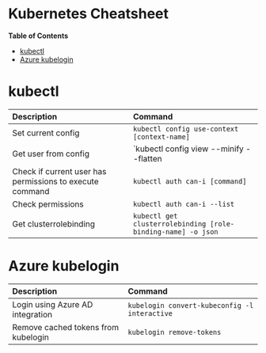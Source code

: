 # Kubernetes Cheatsheet

<!-- START doctoc generated TOC please keep comment here to allow auto update -->
<!-- DON'T EDIT THIS SECTION, INSTEAD RE-RUN doctoc TO UPDATE -->
**Table of Contents**

- [kubectl](#kubectl)
- [Azure kubelogin](#azure-kubelogin)

<!-- END doctoc generated TOC please keep comment here to allow auto update -->

# kubectl

| Description                                              | Command                                                      |
| :------------------------------------------------------- | :----------------------------------------------------------- |
| Set current config                                       | `kubectl config use-context [context-name]`                  |
| Get user from config                                     | `kubectl config view --minify --flatten                      | grep user` |
| Check if current user has permissions to execute command | `kubectl auth can-i [command]`                               |
| Check permissions                                        | `kubectl auth can-i --list`                                  |
| Get clusterrolebinding                                   | `kubectl get clusterrolebinding [role-binding-name] -o json` |

# Azure kubelogin
| Description                         | Command                                       |
| :---------------------------------- | :-------------------------------------------- |
| Login using Azure AD integration    | `kubelogin convert-kubeconfig -l interactive` |
| Remove cached tokens from kubelogin | `kubelogin remove-tokens`                     |
